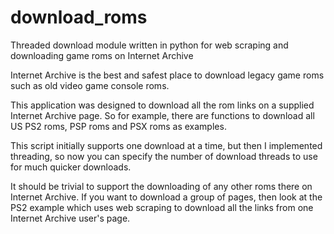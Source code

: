 # download_roms
Threaded download module written in python for web scraping and downloading game roms on Internet Archive

Internet Archive is the best and safest place to download legacy game roms such as old video game console roms. 

This application was designed to download all the rom links on a supplied Internet Archive page. So for example, there are functions to download all
US PS2 roms, PSP roms and PSX roms as examples. 

This script initially supports one download at a time, but then I implemented threading, so now you can specify the number of download threads to use
for much quicker downloads. 

It should be trivial to support the downloading of any other roms there on Internet Archive. If you want to download a group of pages, then look at the PS2
example which uses web scraping to download all the links from one Internet Archive user's page. 

